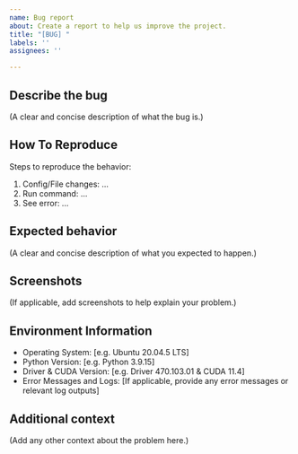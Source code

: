 ```yaml
---
name: Bug report
about: Create a report to help us improve the project.
title: "[BUG] "
labels: ''
assignees: ''

---
```


## Describe the bug
(A clear and concise description of what the bug is.)

## How To Reproduce
Steps to reproduce the behavior:
1. Config/File changes: ...
2. Run command: ...
3. See error: ...

## Expected behavior
(A clear and concise description of what you expected to happen.)

## Screenshots
(If applicable, add screenshots to help explain your problem.)

## Environment Information
 - Operating System: [e.g. Ubuntu 20.04.5 LTS]
 - Python Version: [e.g. Python 3.9.15]
 - Driver & CUDA Version: [e.g. Driver 470.103.01 & CUDA 11.4]
 - Error Messages and Logs: [If applicable, provide any error messages or relevant log outputs]

## Additional context
(Add any other context about the problem here.)
